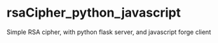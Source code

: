 # rsaCipher_python_javascript
Simple RSA cipher, with python flask server, and javascript forge client
